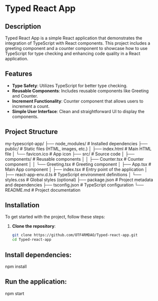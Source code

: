# Typed React App

## Description
Typed React App is a simple React application that demonstrates the integration of TypeScript with React components. This project includes a greeting component and a counter component to showcase how to use TypeScript for type checking and enhancing code quality in a React application.

## Features
- **Type Safety**: Utilizes TypeScript for better type checking.
- **Reusable Components**: Includes reusable components like Greeting and Counter.
- **Increment Functionality**: Counter component that allows users to increment a count.
- **Simple User Interface**: Clean and straightforward UI to display the components.

## Project Structure
my-typescript-app/
├── node_modules/            # Installed dependencies
├── public/                  # Static files (HTML, images, etc.)
│   ├── index.html           # Main HTML file
│   └── favicon.ico          # App icon
├── src/                     # Source code
│   ├── components/          # Reusable components
│   │   ├── Counter.tsx      # Counter component
│   │   └── Greeting.tsx     # Greeting component
│   ├── App.tsx              # Main App component
│   ├── index.tsx            # Entry point of the application
│   ├── react-app-env.d.ts    # TypeScript environment definitions
│   └── styles.css           # Global styles (optional)
├── package.json             # Project metadata and dependencies
├── tsconfig.json            # TypeScript configuration
└── README.md                # Project documentation


## Installation
To get started with the project, follow these steps:

1. **Clone the repository**:
   ```bash
   git clone https://github.com/OTF4RMDAO/Typed-react-app.git
   cd Typed-react-app

## Install dependencies:
npm install

## Run the application:
npm start
